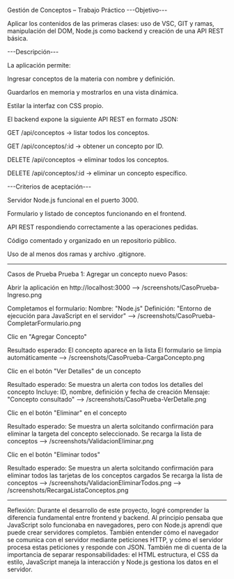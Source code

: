 Gestión de Conceptos – Trabajo Práctico
---Objetivo---

Aplicar los contenidos de las primeras clases: uso de VSC, GIT y ramas, manipulación del DOM, Node.js como backend y creación de una API REST básica.

---Descripción---

La aplicación permite:

Ingresar conceptos de la materia con nombre y definición.

Guardarlos en memoria y mostrarlos en una vista dinámica.

Estilar la interfaz con CSS propio.


El backend expone la siguiente API REST en formato JSON:

GET /api/conceptos → listar todos los conceptos.

GET /api/conceptos/:id → obtener un concepto por ID.

DELETE /api/conceptos → eliminar todos los conceptos.

DELETE /api/conceptos/:id → eliminar un concepto específico.


---Criterios de aceptación---

Servidor Node.js funcional en el puerto 3000.

Formulario y listado de conceptos funcionando en el frontend.

API REST respondiendo correctamente a las operaciones pedidas.

Código comentado y organizado en un repositorio público.

Uso de al menos dos ramas y archivo .gitignore.

--------------------------------------------------
Casos de Prueba
Prueba 1: Agregar un concepto nuevo
Pasos:

Abrir la aplicación en http://localhost:3000
--> /screenshots/CasoPrueba-Ingreso.png

Completamos el formulario:
Nombre: "Node.js"
Definición: "Entorno de ejecución para JavaScript en el servidor"
--> /screenshots/CasoPrueba-CompletarFormulario.png

Clic en "Agregar Concepto"

Resultado esperado:
El concepto aparece en la lista 
El formulario se limpia automáticamente
--> /screenshots/CasoPrueba-CargaConcepto.png

Clic en el botón "Ver Detalles" de un concepto

Resultado esperado:
Se muestra un alerta con todos los detalles del concepto
Incluye: ID, nombre, definición y fecha de creación
Mensaje: "Concepto consultado"
--> /screenshots/CasoPrueba-VerDetalle.png

Clic en el botón "Eliminar" en el concepto

Resultado esperado:
Se muestra un alerta solcitando confirmación para eliminar la targeta del
concepto seleccionado.
Se recarga la lista de conceptos
--> /screenshots/ValidacionEliminar.png

Clic en el botón "Eliminar todos"

Resultado esperado:
Se muestra un alerta solcitando confirmación para eliminar todos las tarjetas de los
conceptos cargados
Se recarga la lista de conceptos
--> /screenshots/ValidacionEliminarTodos.png
--> /screenshots/RecargaListaConceptos.png

--------------------------------------------

Reflexión:
Durante el desarrollo de este proyecto, logré comprender la diferencia fundamental entre frontend y backend. Al principio pensaba que JavaScript solo funcionaba en navegadores, pero con Node.js aprendí que puede crear servidores completos. También entender cómo el navegador se comunica con el servidor mediante peticiones HTTP, y cómo el servidor procesa estas peticiones y responde con JSON. También me di cuenta de la importancia de separar responsabilidades: el HTML estructura, el CSS da estilo, JavaScript maneja la interacción y Node.js gestiona los datos en el servidor.